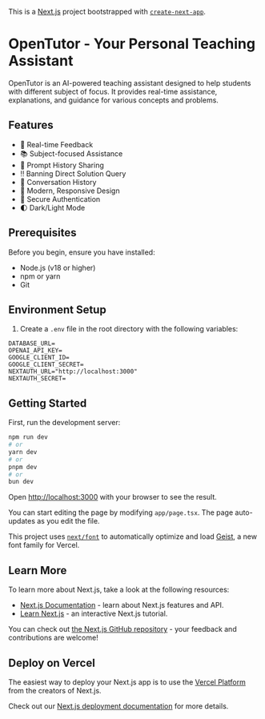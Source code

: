 This is a [Next.js](https://nextjs.org) project bootstrapped with [`create-next-app`](https://nextjs.org/docs/app/api-reference/cli/create-next-app).

# OpenTutor - Your Personal Teaching Assistant

OpenTutor is an AI-powered teaching assistant designed to help students with different subject of focus. It provides real-time assistance, explanations, and guidance for various concepts and problems.

## Features

- 💬 Real-time Feedback
- 📚 Subject-focused Assistance
- 🙌 Prompt History Sharing
- ‼️ Banning Direct Solution Query
- 💾 Conversation History
- 🎨 Modern, Responsive Design
- 🔐 Secure Authentication
- 🌓 Dark/Light Mode

## Prerequisites

Before you begin, ensure you have installed:
- Node.js (v18 or higher)
- npm or yarn
- Git

## Environment Setup

1. Create a `.env` file in the root directory with the following variables:

```
DATABASE_URL=
OPENAI_API_KEY=
GOOGLE_CLIENT_ID=
GOOGLE_CLIENT_SECRET=
NEXTAUTH_URL="http://localhost:3000"
NEXTAUTH_SECRET=
```

## Getting Started

First, run the development server:

```bash
npm run dev
# or
yarn dev
# or
pnpm dev
# or
bun dev
```

Open [http://localhost:3000](http://localhost:3000) with your browser to see the result.

You can start editing the page by modifying `app/page.tsx`. The page auto-updates as you edit the file.

This project uses [`next/font`](https://nextjs.org/docs/app/building-your-application/optimizing/fonts) to automatically optimize and load [Geist](https://vercel.com/font), a new font family for Vercel.

## Learn More

To learn more about Next.js, take a look at the following resources:

- [Next.js Documentation](https://nextjs.org/docs) - learn about Next.js features and API.
- [Learn Next.js](https://nextjs.org/learn) - an interactive Next.js tutorial.

You can check out [the Next.js GitHub repository](https://github.com/vercel/next.js) - your feedback and contributions are welcome!

## Deploy on Vercel

The easiest way to deploy your Next.js app is to use the [Vercel Platform](https://vercel.com/new?utm_medium=default-template&filter=next.js&utm_source=create-next-app&utm_campaign=create-next-app-readme) from the creators of Next.js.

Check out our [Next.js deployment documentation](https://nextjs.org/docs/app/building-your-application/deploying) for more details.
